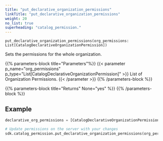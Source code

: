 ```yaml
---
title: "put_declarative_organization_permissions"
linkTitle: "put_declarative_organization_permissions"
weight: 20
no_list: true
superheading: "catalog_permission."
---
```




``put_declarative_organization_permissions(org_permissions: List[CatalogDeclarativeOrganizationPermission])``

Sets the permissions for the whole organization.

{{% parameters-block  title="Parameters"%}}
{{< parameter p_name="org_permissions" p_type="List[CatalogDeclarativeOrganizationPermission]" >}}
List of Organization Permissions.
{{< /parameter >}}
{{% /parameters-block %}}

{{% parameters-block title="Returns" None="yes" %}}
{{% /parameters-block %}}

## Example

```python
declarative_org_permissions = [CatalogDeclarativeOrganizationPermission(name="MANAGE", assignee=CatalogAssigneeIdentifier(id="user1", type="user"))]

# Update permissions on the server with your changes
sdk.catalog_permission.put_declarative_organization_permissions(org_permissions=declarative_org_permissions)
```
